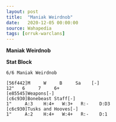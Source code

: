 ```yaml
---
layout: post
title:  "Maniak Weirdnob"
date:   2020-12-05 00:00:00
source: Wahapedia
tags: [orruk-warclans]
---
```


**Maniak Weirdnob**

**Stat Block**
```
6/6 Maniak Weirdnob
```

```
[56f442]M     W     B     Sa    [-]
12"   6     7     6+    
[e85545]Weapons[-]
[c6c930]Bonebeast Staff[-]
1"     A:3    H:4+   W:3+   R:-    D:D3  
[c6c930]Tusks and Hooves[-]
1"     A:2    H:4+   W:4+   R:-    D:1   
```
    